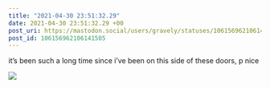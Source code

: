 ```yaml
---
title: "2021-04-30 23:51:32.29"
date: 2021-04-30 23:51:32.29 +00
post_uri: https://mastodon.social/users/gravely/statuses/106156962106141505
post_id: 106156962106141505
---
```

it’s been such a long time since i’ve been on this side of these doors, p nice


![](/images/106156962062925648.jpg)


